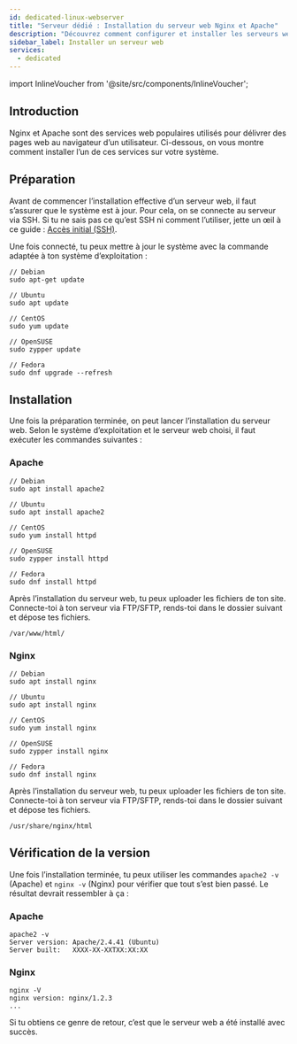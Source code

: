 ```yaml
---
id: dedicated-linux-webserver
title: "Serveur dédié : Installation du serveur web Nginx et Apache"
description: "Découvrez comment configurer et installer les serveurs web Nginx ou Apache pour héberger efficacement votre site → En savoir plus maintenant"
sidebar_label: Installer un serveur web
services:
  - dedicated
---
```


import InlineVoucher from '@site/src/components/InlineVoucher';

## Introduction

Nginx et Apache sont des services web populaires utilisés pour délivrer des pages web au navigateur d’un utilisateur. Ci-dessous, on vous montre comment installer l’un de ces services sur votre système.

<InlineVoucher />

## Préparation

Avant de commencer l’installation effective d’un serveur web, il faut s’assurer que le système est à jour. Pour cela, on se connecte au serveur via SSH. Si tu ne sais pas ce qu’est SSH ni comment l’utiliser, jette un œil à ce guide : [Accès initial (SSH)](vserver-linux-ssh.md).

Une fois connecté, tu peux mettre à jour le système avec la commande adaptée à ton système d’exploitation :

```
// Debian
sudo apt-get update

// Ubuntu
sudo apt update

// CentOS
sudo yum update

// OpenSUSE
sudo zypper update

// Fedora
sudo dnf upgrade --refresh
```



## Installation

Une fois la préparation terminée, on peut lancer l’installation du serveur web. Selon le système d’exploitation et le serveur web choisi, il faut exécuter les commandes suivantes :



### Apache

```
// Debian
sudo apt install apache2

// Ubuntu
sudo apt install apache2

// CentOS
sudo yum install httpd

// OpenSUSE
sudo zypper install httpd

// Fedora
sudo dnf install httpd
```

Après l’installation du serveur web, tu peux uploader les fichiers de ton site. Connecte-toi à ton serveur via FTP/SFTP, rends-toi dans le dossier suivant et dépose tes fichiers.

```
/var/www/html/
```



### Nginx

```
// Debian
sudo apt install nginx

// Ubuntu
sudo apt install nginx

// CentOS
sudo yum install nginx

// OpenSUSE
sudo zypper install nginx

// Fedora
sudo dnf install nginx
```

Après l’installation du serveur web, tu peux uploader les fichiers de ton site. Connecte-toi à ton serveur via FTP/SFTP, rends-toi dans le dossier suivant et dépose tes fichiers.

```
/usr/share/nginx/html
```



## Vérification de la version

Une fois l’installation terminée, tu peux utiliser les commandes `apache2 -v` (Apache) et `nginx -v` (Nginx) pour vérifier que tout s’est bien passé. Le résultat devrait ressembler à ça :



### Apache

```
apache2 -v
Server version: Apache/2.4.41 (Ubuntu)
Server built:   XXXX-XX-XXTXX:XX:XX
```



### Nginx

```
nginx -V
nginx version: nginx/1.2.3
...
```

Si tu obtiens ce genre de retour, c’est que le serveur web a été installé avec succès.

<InlineVoucher />